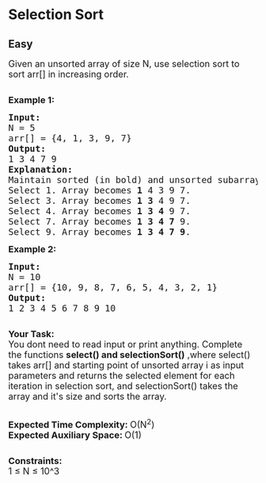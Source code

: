 # Selection Sort
## Easy
<div class="problems_problem_content__Xm_eO"><p><span style="font-size:18px">Given an unsorted array of size N, use selection sort to sort arr[] in increasing order.</span></p>

<p><br>
<strong><span style="font-size:18px">Example 1:</span></strong></p>

<pre><span style="font-size:18px"><strong>Input:</strong>
N = 5
arr[] = {4, 1, 3, 9, 7}</span>
<span style="font-size:18px"><strong>Output:</strong>
1 3 4 7 9</span>
<span style="font-size:18px"><strong>Explanation:</strong>
Maintain sorted (in bold) and unsorted subarrays.
Select 1. Array becomes <strong>1</strong> 4 3 9 7.
Select 3. Array becomes <strong>1 3</strong> 4 9 7.
Select 4. Array becomes <strong>1 3 4</strong> 9 7.
Select 7. Array becomes <strong>1 3 4 7</strong> 9.
Select 9. Array becomes <strong>1 3 4 7 9</strong>.</span></pre>

<p><strong><span style="font-size:18px">Example 2:</span></strong></p>

<pre><span style="font-size:18px"><strong>Input:</strong>
N = 10
arr[] = {10, 9, 8, 7, 6, 5, 4, 3, 2, 1}</span>
<span style="font-size:18px"><strong>Output:</strong>
1 2 3 4 5 6 7 8 9 10</span></pre>

<p><br>
<span style="font-size:18px"><strong>Your Task: &nbsp;</strong><br>
You dont need to read input or print anything. Complete the functions&nbsp;<strong>select() and selectionSort()</strong>&nbsp;,where select() takes arr[] and starting point of unsorted array i as input parameters and returns the selected element for each iteration in selection sort, and selectionSort() takes the array and it's size and sorts the array.</span></p>

<p><br>
<span style="font-size:18px"><strong>Expected Time Complexity: </strong>O(N<sup>2</sup>)<br>
<strong>Expected Auxiliary Space: </strong>O(1)</span></p>

<p><br>
<span style="font-size:18px"><strong>Constraints:</strong><br>
1 ≤ N ≤ 10^3</span></p>
</div>